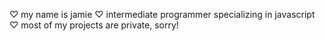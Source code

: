 ♡ my name is jamie
♡ intermediate programmer specializing in javascript
♡ most of my projects are private, sorry!
